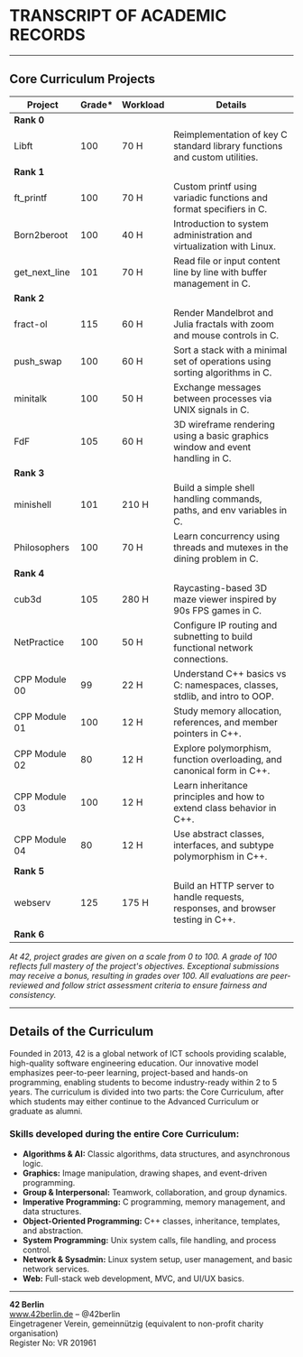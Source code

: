# TRANSCRIPT OF ACADEMIC RECORDS

---

## Core Curriculum Projects

| Project | Grade* | Workload | Details |
|---------|---------|----------|---------|
| **Rank 0** | | | |
| Libft | 100 | 70 H | Reimplementation of key C standard library functions and custom utilities. |
| **Rank 1** | | | |
| ft_printf | 100 | 70 H | Custom printf using variadic functions and format specifiers in C. |
| Born2beroot | 100 | 40 H | Introduction to system administration and virtualization with Linux. |
| get_next_line | 101 | 70 H | Read file or input content line by line with buffer management in C. |
| **Rank 2** | | | |
| fract-ol | 115 | 60 H | Render Mandelbrot and Julia fractals with zoom and mouse controls in C. |
| push_swap | 100 | 60 H | Sort a stack with a minimal set of operations using sorting algorithms in C. |
| minitalk | 100 | 50 H | Exchange messages between processes via UNIX signals in C. |
| FdF | 105 | 60 H | 3D wireframe rendering using a basic graphics window and event handling in C. |
| **Rank 3** | | | |
| minishell | 101 | 210 H | Build a simple shell handling commands, paths, and env variables in C. |
| Philosophers | 100 | 70 H | Learn concurrency using threads and mutexes in the dining problem in C. |
| **Rank 4** | | | |
| cub3d | 105 | 280 H | Raycasting-based 3D maze viewer inspired by 90s FPS games in C. |
| NetPractice | 100 | 50 H | Configure IP routing and subnetting to build functional network connections. |
| CPP Module 00 | 99 | 22 H | Understand C++ basics vs C: namespaces, classes, stdlib, and intro to OOP. |
| CPP Module 01 | 100 | 12 H | Study memory allocation, references, and member pointers in C++. |
| CPP Module 02 | 80 | 12 H | Explore polymorphism, function overloading, and canonical form in C++. |
| CPP Module 03 | 100 | 12 H | Learn inheritance principles and how to extend class behavior in C++. |
| CPP Module 04 | 80 | 12 H | Use abstract classes, interfaces, and subtype polymorphism in C++. |
| **Rank 5** | | | |
| webserv | 125 | 175 H | Build an HTTP server to handle requests, responses, and browser testing in C++. |
| **Rank 6** | | | |

*At 42, project grades are given on a scale from 0 to 100. A grade of 100 reflects full mastery of the project's objectives. Exceptional submissions may receive a bonus, resulting in grades over 100. All evaluations are peer-reviewed and follow strict assessment criteria to ensure fairness and consistency.*

---

## Details of the Curriculum

Founded in 2013, 42 is a global network of ICT schools providing scalable, high-quality software engineering education. Our innovative model emphasizes peer-to-peer learning, project-based and hands-on programming, enabling students to become industry-ready within 2 to 5 years. The curriculum is divided into two parts: the Core Curriculum, after which students may either continue to the Advanced Curriculum or graduate as alumni.

### Skills developed during the entire Core Curriculum:

- **Algorithms & AI:** Classic algorithms, data structures, and asynchronous logic.
- **Graphics:** Image manipulation, drawing shapes, and event-driven programming.
- **Group & Interpersonal:** Teamwork, collaboration, and group dynamics.
- **Imperative Programming:** C programming, memory management, and data structures.
- **Object-Oriented Programming:** C++ classes, inheritance, templates, and abstraction.
- **System Programming:** Unix system calls, file handling, and process control.
- **Network & Sysadmin:** Linux system setup, user management, and basic network services.
- **Web:** Full-stack web development, MVC, and UI/UX basics.

---

**42 Berlin**  
www.42berlin.de – @42berlin  
Eingetragener Verein, gemeinnützig (equivalent to non-profit charity organisation)  
Register No: VR 201961

